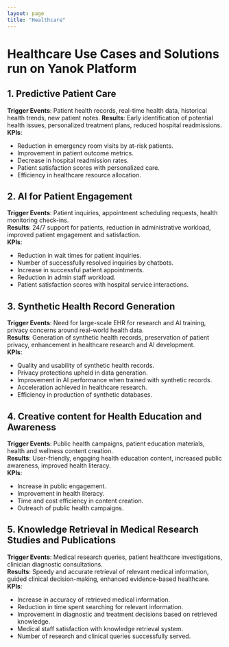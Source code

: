 ```yaml
---
layout: page
title: "Healthcare"
---
```


# Healthcare Use Cases and Solutions run on Yanok Platform

## 1. Predictive Patient Care
**Trigger Events**: Patient health records, real-time health data, historical health trends, new patient notes.
**Results**: Early identification of potential health issues, personalized treatment plans, reduced hospital readmissions.  
**KPIs**:
- Reduction in emergency room visits by at-risk patients.
- Improvement in patient outcome metrics.
- Decrease in hospital readmission rates.
- Patient satisfaction scores with personalized care.
- Efficiency in healthcare resource allocation.

## 2. AI for Patient Engagement
**Trigger Events**: Patient inquiries, appointment scheduling requests, health monitoring check-ins.  
**Results**: 24/7 support for patients, reduction in administrative workload, improved patient engagement and satisfaction.  
**KPIs**:
- Reduction in wait times for patient inquiries.
- Number of successfully resolved inquiries by chatbots.
- Increase in successful patient appointments.
- Reduction in admin staff workload.
- Patient satisfaction scores with hospital service interactions.

## 3. Synthetic Health Record Generation
**Trigger Events**: Need for large-scale EHR for research and AI training, privacy concerns around real-world health data.  
**Results**: Generation of synthetic health records, preservation of patient privacy, enhancement in healthcare research and AI development.  
**KPIs**:
- Quality and usability of synthetic health records.
- Privacy protections upheld in data generation.
- Improvement in AI performance when trained with synthetic records.
- Acceleration achieved in healthcare research.
- Efficiency in production of synthetic databases.

## 4. Creative content for Health Education and Awareness
**Trigger Events**: Public health campaigns, patient education materials, health and wellness content creation.  
**Results**: User-friendly, engaging health education content, increased public awareness, improved health literacy.  
**KPIs**:
- Increase in public engagement.
- Improvement in health literacy.
- Time and cost efficiency in content creation.
- Outreach of public health campaigns.

## 5. Knowledge Retrieval in Medical Research Studies and Publications
**Trigger Events**: Medical research queries, patient healthcare investigations, clinician diagnostic consultations.  
**Results**: Speedy and accurate retrieval of relevant medical information, guided clinical decision-making, enhanced evidence-based healthcare.  
**KPIs**:
- Increase in accuracy of retrieved medical information.
- Reduction in time spent searching for relevant information.
- Improvement in diagnostic and treatment decisions based on retrieved knowledge.
- Medical staff satisfaction with knowledge retrieval system.
- Number of research and clinical queries successfully served.